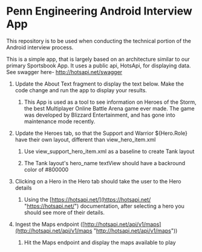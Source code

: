 # Penn Engineering Android Interview App
This repository is to be used when conducting the technical portion of the Android interview process.

This is a simple app, that is largely based on an architecture similar to our primary Sportsbook App. It uses a public api, HotsApi, for displaying data. See swagger here- http://hotsapi.net/swagger

1.  Update the About Text fragment to display the text below. Make the code change and run the app to display your results.

    1.  This App is used as a tool to see information on Heroes of the Storm, the best Multiplayer Online Battle Arena game ever made. The game was developed by Blizzard Entertainment, and has gone into maintenance mode recently.

2.  Update the Heroes tab, so that the Support and Warrior ${Hero.Role} have their own layout, different than view_hero_item.xml

    1.  Use view_support_hero_item.xml as a baseline to create Tank layout

    2.  The Tank layout's hero_name textView should have a backround color of #800000

3.  Clicking on a Hero in the Hero tab should take the user to the Hero details

    1.  Using the [https://hotsapi.net/](https://hotsapi.net/ "https://hotsapi.net/") documentation, after selecting a hero you should see more of their details.

4.  Ingest the Maps endpoint ([http://hotsapi.net/api/v1/maps](http://hotsapi.net/api/v1/maps "http://hotsapi.net/api/v1/maps"))

    1.  Hit the Maps endpoint and display the maps available to play